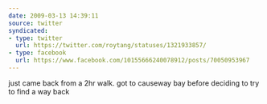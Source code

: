 ```yaml
---
date: 2009-03-13 14:39:11
source: twitter
syndicated:
- type: twitter
  url: https://twitter.com/roytang/statuses/1321933857/
- type: facebook
  url: https://www.facebook.com/10155666240078912/posts/70050953967
---
```


just came back from a 2hr walk. got to causeway bay before deciding to try to find a way back